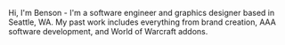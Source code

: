 Hi, I'm Benson - I'm a software engineer and graphics designer based in Seattle, WA. My past work includes everything from brand creation, AAA software development, and World of Warcraft addons.